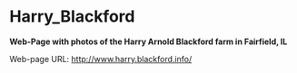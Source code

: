 # Harry_Blackford
**Web-Page with photos of the Harry Arnold Blackford farm in Fairfield, IL**

Web-page URL: http://www.harry.blackford.info/
